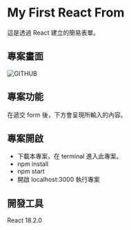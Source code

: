 # My First React From

這是透過 React 建立的簡易表單。

## 專案畫面

![GITHUB]()

## 專案功能

在遞交 form 後，下方會呈現所輸入的內容。

## 專案開啟

- 下載本專案，在 terminal 進入此專案。
- npm install
- npm start
- 開啟 localhost:3000 執行專案

## 開發工具

React 18.2.0
